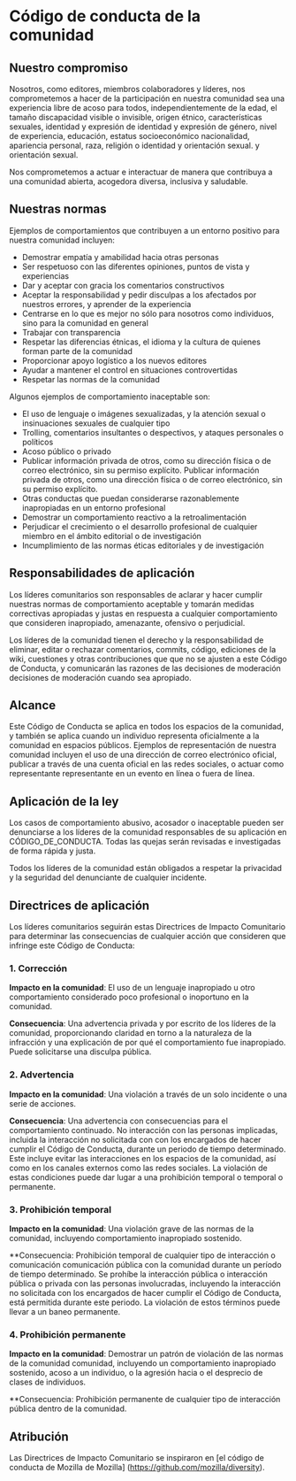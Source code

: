 # Código de conducta de la comunidad

## Nuestro compromiso

Nosotros, como editores, miembros colaboradores y líderes, nos comprometemos a hacer de la participación en nuestra
comunidad sea una experiencia libre de acoso para todos, independientemente de la edad, el tamaño
discapacidad visible o invisible, origen étnico, características sexuales, identidad y expresión de
identidad y expresión de género, nivel de experiencia, educación, estatus socioeconómico
nacionalidad, apariencia personal, raza, religión o identidad y orientación sexual.
y orientación sexual.

Nos comprometemos a actuar e interactuar de manera que contribuya a una comunidad abierta, acogedora
diversa, inclusiva y saludable.

## Nuestras normas

Ejemplos de comportamientos que contribuyen a un entorno positivo para nuestra
comunidad incluyen:

* Demostrar empatía y amabilidad hacia otras personas
* Ser respetuoso con las diferentes opiniones, puntos de vista y experiencias
* Dar y aceptar con gracia los comentarios constructivos
* Aceptar la responsabilidad y pedir disculpas a los afectados por nuestros errores,
  y aprender de la experiencia
* Centrarse en lo que es mejor no sólo para nosotros como individuos, sino para la
  comunidad en general
* Trabajar con transparencia
* Respetar las diferencias étnicas, el idioma y la cultura de quienes forman parte de la comunidad
* Proporcionar apoyo logístico a los nuevos editores  
* Ayudar a mantener el control en situaciones controvertidas
* Respetar las normas de la comunidad

Algunos ejemplos de comportamiento inaceptable son:

* El uso de lenguaje o imágenes sexualizadas, y la atención sexual o insinuaciones sexuales de cualquier tipo
* Trolling, comentarios insultantes o despectivos, y ataques personales o políticos
* Acoso público o privado
* Publicar información privada de otros, como su dirección física o de correo electrónico, sin su permiso explícito.
  Publicar información privada de otros, como una dirección física o de correo electrónico, sin su permiso explícito.
* Otras conductas que puedan considerarse razonablemente inapropiadas en un entorno profesional
* Demostrar un comportamiento reactivo a la retroalimentación
* Perjudicar el crecimiento o el desarrollo profesional de cualquier miembro en el ámbito editorial o de investigación
* Incumplimiento de las normas éticas editoriales y de investigación


## Responsabilidades de aplicación

Los líderes comunitarios son responsables de aclarar y hacer cumplir nuestras normas de
comportamiento aceptable y tomarán medidas correctivas apropiadas y justas en
respuesta a cualquier comportamiento que consideren inapropiado, amenazante, ofensivo
o perjudicial.

Los líderes de la comunidad tienen el derecho y la responsabilidad de eliminar, editar o rechazar
comentarios, commits, código, ediciones de la wiki, cuestiones y otras contribuciones que
que no se ajusten a este Código de Conducta, y comunicarán las razones de las decisiones de moderación
decisiones de moderación cuando sea apropiado.

## Alcance

Este Código de Conducta se aplica en todos los espacios de la comunidad, y también se aplica cuando
un individuo representa oficialmente a la comunidad en espacios públicos.
Ejemplos de representación de nuestra comunidad incluyen el uso de una dirección de correo electrónico oficial,
publicar a través de una cuenta oficial en las redes sociales, o actuar como representante
representante en un evento en línea o fuera de línea.

## Aplicación de la ley

Los casos de comportamiento abusivo, acosador o inaceptable pueden ser
denunciarse a los líderes de la comunidad responsables de su aplicación en
CÓDIGO_DE_CONDUCTA.
Todas las quejas serán revisadas e investigadas de forma rápida y justa.

Todos los líderes de la comunidad están obligados a respetar la privacidad y la seguridad del
denunciante de cualquier incidente.

## Directrices de aplicación

Los líderes comunitarios seguirán estas Directrices de Impacto Comunitario para determinar
las consecuencias de cualquier acción que consideren que infringe este Código de Conducta:

### 1. Corrección

**Impacto en la comunidad**: El uso de un lenguaje inapropiado u otro comportamiento considerado
poco profesional o inoportuno en la comunidad.

**Consecuencia**: Una advertencia privada y por escrito de los líderes de la comunidad, proporcionando
claridad en torno a la naturaleza de la infracción y una explicación de por qué el
comportamiento fue inapropiado. Puede solicitarse una disculpa pública.

### 2. Advertencia

**Impacto en la comunidad**: Una violación a través de un solo incidente o una serie
de acciones.

**Consecuencia**: Una advertencia con consecuencias para el comportamiento continuado. No
interacción con las personas implicadas, incluida la interacción no solicitada con
con los encargados de hacer cumplir el Código de Conducta, durante un periodo de tiempo determinado. Este
incluye evitar las interacciones en los espacios de la comunidad, así como en los canales externos
como las redes sociales. La violación de estas condiciones puede dar lugar a una prohibición temporal o
temporal o permanente.

### 3. Prohibición temporal

**Impacto en la comunidad**: Una violación grave de las normas de la comunidad, incluyendo
comportamiento inapropiado sostenido.

**Consecuencia: Prohibición temporal de cualquier tipo de interacción o comunicación
comunicación pública con la comunidad durante un período de tiempo determinado. Se prohíbe la interacción pública o
interacción pública o privada con las personas involucradas, incluyendo la interacción no solicitada
con los encargados de hacer cumplir el Código de Conducta, está permitida durante este periodo.
La violación de estos términos puede llevar a un baneo permanente.

### 4. Prohibición permanente

**Impacto en la comunidad**: Demostrar un patrón de violación de las normas de la comunidad
comunidad, incluyendo un comportamiento inapropiado sostenido, acoso a un
individuo, o la agresión hacia o el desprecio de clases de individuos.

**Consecuencia: Prohibición permanente de cualquier tipo de interacción pública dentro de
la comunidad.

## Atribución

Las Directrices de Impacto Comunitario se inspiraron en [el código de conducta de Mozilla
de Mozilla] (https://github.com/mozilla/diversity).

